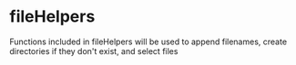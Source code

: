 # fileHelpers
Functions included in fileHelpers will be used to append filenames, create directories if they don't exist, and select files
